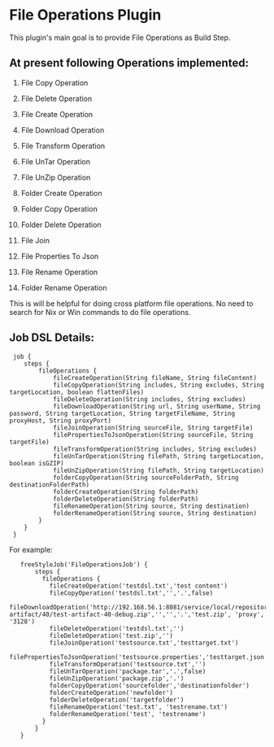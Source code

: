 File Operations Plugin
=====================
This plugin's main goal is to provide File Operations as Build Step.

At present following Operations implemented:
---
  1) File Copy Operation
  
  2) File Delete Operation
  
  3) File Create Operation
  
  4) File Download Operation
  
  5) File Transform Operation
  
  6) File UnTar Operation
  
  7) File UnZip Operation
  
  8) Folder Create Operation
  
  9) Folder Copy Operation
  
  10) Folder Delete Operation
  
  11) File Join
  
  12) File Properties To Json
  
  13) File Rename Operation
  
  14) Folder Rename Operation

This is will be helpful for doing cross platform file operations.
No need to search for Nix or Win commands to do file operations.

Job DSL Details:
----------------
```
 job {
    steps {
        fileOperations {
            fileCreateOperation(String fileName, String fileContent)
            fileCopyOperation(String includes, String excludes, String targetLocation, boolean flattenFiles)
            fileDeleteOperation(String includes, String excludes)
            fileDownloadOperation(String url, String userName, String password, String targetLocation, String targetFileName, String proxyHost, String proxyPort)
            fileJoinOperation(String sourceFile, String targetFile)
            filePropertiesToJsonOperation(String sourceFile, String targetFile)
            fileTransformOperation(String includes, String excludes)
            fileUnTarOperation(String filePath, String targetLocation, boolean isGZIP)
            fileUnZipOperation(String filePath, String targetLocation)
            folderCopyOperation(String sourceFolderPath, String destinationFolderPath)
            folderCreateOperation(String folderPath)
            folderDeleteOperation(String folderPath)
            fileRenameOperation(String source, String destination)
            folderRenameOperation(String source, String destination)
        }
    }
 }
 ```
 For example:
 ```
    freeStyleJob('FileOperationsJob') {
        steps {
          fileOperations {
            fileCreateOperation('testdsl.txt','test content')
            fileCopyOperation('testdsl.txt','','.',false)
            fileDownloadOperation('http://192.168.56.1:8081/service/local/repositories/MyWorks/content/sp/sd/test-artifact/40/test-artifact-40-debug.zip','','','.','test.zip', 'proxy', '3128')
            fileDeleteOperation('testdsl.txt','')
            fileDeleteOperation('test.zip','')
            fileJoinOperation('testsource.txt','testtarget.txt')
            filePropertiesToJsonOperation('testsource.properties','testtarget.json')
            fileTransformOperation('testsource.txt','')
            fileUnTarOperation('package.tar','.',false)
            fileUnZipOperation('package.zip','.')
            folderCopyOperation('sourcefolder','destinationfolder')
            folderCreateOperation('newfolder')
            folderDeleteOperation('targetfolder')
            fileRenameOperation('test.txt', 'testrename.txt')
            folderRenameOperation('test', 'testrename')
          }
        }
    }
 ```
